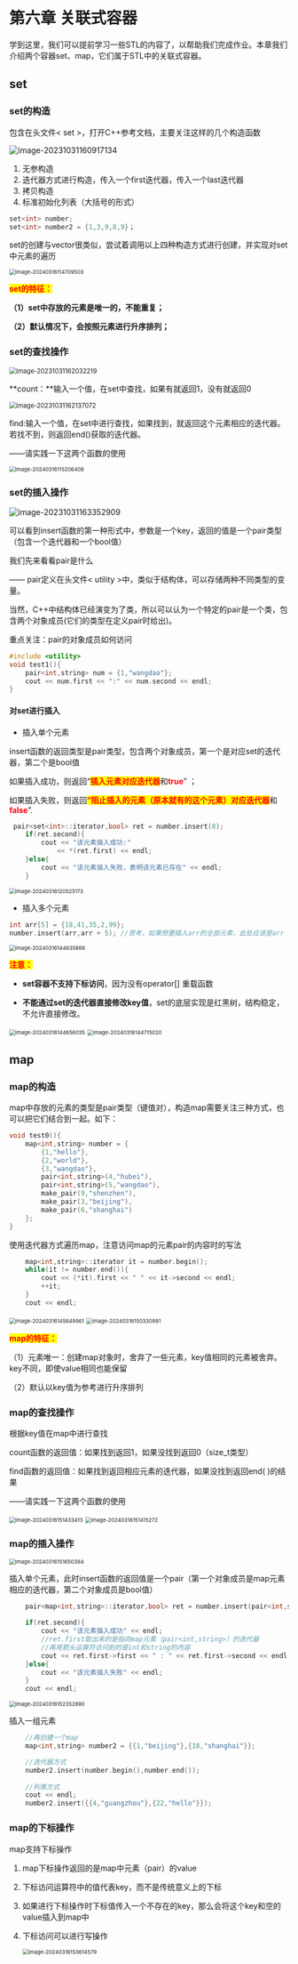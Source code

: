 # 第六章 关联式容器

学到这里，我们可以提前学习一些STL的内容了，以帮助我们完成作业。本章我们介绍两个容器set、map，它们属于STL中的关联式容器。

## set

### set的构造

包含在头文件< set >，打开C++参考文档，主要关注这样的几个构造函数

![image-20231031160917134](https://bray07.oss-cn-beijing.aliyuncs.com/image-20231031160917134.png)

1. 无参构造
2. 迭代器方式进行构造，传入一个first迭代器，传入一个last迭代器
3. 拷贝构造
4. 标准初始化列表（大括号的形式）



``` c++
set<int> number;
set<int> number2 = {1,3,9,8,9}；
```



set的创建与vector很类似，尝试着调用以上四种构造方式进行创建，并实现对set中元素的遍历

<img src="https://bray07.oss-cn-beijing.aliyuncs.com/undefined202403161147552.png" alt="image-20240316114709503" style="zoom:67%;" />



<span style=color:red;background:yellow>**set的特征：**</span>

**（1）set中存放的元素是唯一的，不能重复；**

**（2）默认情况下，会按照元素进行升序排列；**





### set的查找操作

<img src="https://bray07.oss-cn-beijing.aliyuncs.com/image-20231031162032219.png" alt="image-20231031162032219" style="zoom:80%;" />

**count：**输入一个值，在set中查找，如果有就返回1，没有就返回0



<img src="https://bray07.oss-cn-beijing.aliyuncs.com/image-20231031162137072.png" alt="image-20231031162137072" style="zoom:80%;" />

find:输入一个值，在set中进行查找，如果找到，就返回这个元素相应的迭代器。若找不到，则返回end()获取的迭代器。

——请实践一下这两个函数的使用

<img src="https://bray07.oss-cn-beijing.aliyuncs.com/undefined202403161152444.png" alt="image-20240316115206408" style="zoom:67%;" />



### set的插入操作

![image-20231031163352909](https://bray07.oss-cn-beijing.aliyuncs.com/image-20231031163352909.png)

可以看到insert函数的第一种形式中，参数是一个key，返回的值是一个pair类型（包含一个迭代器和一个bool值）

我们先来看看pair是什么 

—— pair定义在头文件< utility >中，类似于结构体，可以存储两种不同类型的变量。

当然，C++中结构体已经演变为了类，所以可以认为一个特定的pair是一个类，包含两个对象成员(它们的类型在定义pair时给出)。

重点关注：pair的对象成员如何访问

``` c++
#include <utility>
void test1(){
    pair<int,string> num = {1,"wangdao"};
    cout << num.first << ":" << num.second << endl;
}
```





#### 对set进行插入

- 插入单个元素

insert函数的返回类型是pair类型，包含两个对象成员，第一个是对应set的迭代器，第二个是bool值

如果插入成功，则返回“<span style=color:red;background:yellow>**插入元素对应迭代器**</span>和<font color=red>**true**</font>” ；

如果插入失败，则返回<span style=color:red;background:yellow>**“阻止插入的元素（原本就有的这个元素）对应迭代器**</span>和<font color=red>**false**</font>”.



``` c++
 pair<set<int>::iterator,bool> ret = number.insert(8);
    if(ret.second){
        cout << "该元素插入成功:"
            << *(ret.first) << endl;
    }else{
        cout << "该元素插入失败，表明该元素已存在" << endl;
    }
```

<img src="https://bray07.oss-cn-beijing.aliyuncs.com/undefined202403161205213.png" alt="image-20240316120525173" style="zoom:67%;" />



- 插入多个元素

``` c++
int arr[5] = {18,41,35,2,99};
number.insert(arr,arr + 5); //思考，如果想要插入arr的全部元素，此处应该是arr + 5 还是 arr + 4 ？
```

<img src="https://bray07.oss-cn-beijing.aliyuncs.com/undefined202403161446942.png" alt="image-20240316144635866" style="zoom:67%;" />



<span style=color:red;background:yellow>**注意：**</span>

- **set容器不支持下标访问**，因为没有operator[] 重载函数

- **不能通过set的迭代器直接修改key值**，set的底层实现是红黑树，结构稳定，不允许直接修改。

<img src="https://bray07.oss-cn-beijing.aliyuncs.com/undefined202403161446073.png" alt="image-20240316144656035" style="zoom:67%;" />

<img src="https://bray07.oss-cn-beijing.aliyuncs.com/undefined202403161447063.png" alt="image-20240316144715020" style="zoom:67%;" />

##  map

### map的构造

map中存放的元素的类型是pair类型（键值对），构造map需要关注三种方式，也可以把它们结合到一起。如下：

```` c++
void test0(){
	map<int,string> number = {
        {1,"hello"},
        {2,"world"},
        {3,"wangdao"},
        pair<int,string>(4,"hubei"),
        pair<int,string>(5,"wangdao"),
        make_pair(9,"shenzhen"),
        make_pair(3,"beijing"),
        make_pair(6,"shanghai")
    }; 
}
````



使用迭代器方式遍历map，注意访问map的元素pair的内容时的写法

``` c++
	map<int,string>::iterator it = number.begin();
    while(it != number.end()){
        cout << (*it).first << " " << it->second << endl;
        ++it;
    }
    cout << endl;
```

<img src="https://bray07.oss-cn-beijing.aliyuncs.com/undefined202403161456015.png" alt="image-20240316145649961" style="zoom:67%;" />

<img src="https://bray07.oss-cn-beijing.aliyuncs.com/undefined202403161503034.png" alt="image-20240316150330981" style="zoom:67%;" />



<span style=color:red;background:yellow>**map的特征：**</span>

（1）元素唯一：创建map对象时，舍弃了一些元素，key值相同的元素被舍弃。key不同，即使value相同也能保留

（2）默认以key值为参考进行升序排列

### map的查找操作

根据key值在map中进行查找

count函数的返回值：如果找到返回1，如果没找到返回0（size_t类型）

find函数的返回值：如果找到返回相应元素的迭代器，如果没找到返回end( )的结果

——请实践一下这两个函数的使用

<img src="https://bray07.oss-cn-beijing.aliyuncs.com/undefined202403161514447.png" alt="image-20240316151433413" style="zoom:67%;" />



<img src="https://bray07.oss-cn-beijing.aliyuncs.com/undefined202403161514315.png" alt="image-20240316151415272" style="zoom:67%;" />





### map的插入操作

<img src="https://bray07.oss-cn-beijing.aliyuncs.com/undefined202403161516443.png" alt="image-20240316151650394" style="zoom:67%;" />



插入单个元素，此时insert函数的返回值是一个pair（第一个对象成员是map元素相应的迭代器，第二个对象成员是bool值）

``` c++
 	pair<map<int,string>::iterator,bool> ret = number.insert(pair<int,string>(7,"nanjing"));

    if(ret.second){
        cout << "该元素插入成功" << endl;
        //ret.first取出来的是指向map元素（pair<int,string>）的迭代器
        //再用箭头运算符访问到的是int和string的内容
        cout << ret.first->first << " : " << ret.first->second << endl;
    }else{
        cout << "该元素插入失败" << endl;
    }
    cout << endl;
```

<img src="https://bray07.oss-cn-beijing.aliyuncs.com/undefined202403161523945.png" alt="image-20240316152352890" style="zoom:67%;" />



插入一组元素

``` c++
	//再创建一个map
	map<int,string> number2 = {{1,"beijing"},{18,"shanghai"}};

    //迭代器方式
    number2.insert(number.begin(),number.end());
  
    //列表方式
    cout << endl;
    number2.insert({{4,"guangzhou"},{22,"hello"}});
```





### map的下标操作

map支持下标操作

1. map下标操作返回的是map中元素（pair）的value

2. 下标访问运算符中的值代表key，而不是传统意义上的下标

3. 如果进行下标操作时下标值传入一个不存在的key，那么会将这个key和空的value插入到map中

4. 下标访问可以进行写操作

   <img src="https://bray07.oss-cn-beijing.aliyuncs.com/undefined202403161536630.png" alt="image-20240316153614579" style="zoom:67%;" />





